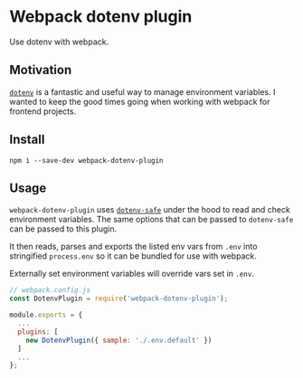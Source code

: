 # Webpack dotenv plugin

Use dotenv with webpack.

## Motivation

[`dotenv`](https://github.com/bkeepers/dotenv) is a fantastic and useful way to
manage environment variables. I wanted to keep the good times going when
working with webpack for frontend projects.

## Install

```
npm i --save-dev webpack-dotenv-plugin
```

## Usage

`webpack-dotenv-plugin` uses [`dotenv-safe`](https://github.com/rolodato/dotenv-safe)
under the hood to read and check environment variables. The same options that
can be passed to `dotenv-safe` can be passed to this plugin.

It then reads, parses and exports the listed env vars from `.env` into
stringified `process.env` so it can be bundled for use with webpack.

Externally set environment variables will override vars set in `.env`.

```js
// webpack.config.js
const DotenvPlugin = require('webpack-dotenv-plugin');

module.exports = {
  ...
  plugins: [
    new DotenvPlugin({ sample: './.env.default' })
  ]
  ...
};
```
